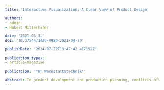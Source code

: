 ```yaml
---
title: 'Interactive Visualization: A Clear View of Product Design'

authors:
- admin
- Hubert Mitterhofer

date: '2021-03-31'
doi: '10.37544/1436-4980-2021-04-70'

publishDate: '2024-07-22T13:47:42.427152Z'

publication_types:
- article-magazine

publication: '*WT Werkstattstechnik*'

abstract: In product development and production planning, conflicts often arise between different objectives. Some targets cannot be optimized without compromising others. The visualization tool ‚Paved´ (Pareto Front Visualization for Engineering Design) helps to better understand differences between alternatives, thus allowing for more sustainable decisions.
---
```

